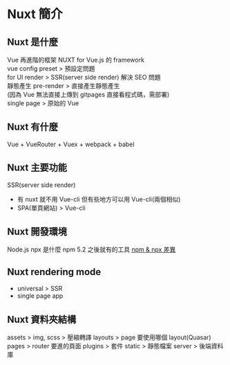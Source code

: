 # Nuxt 簡介

## Nuxt 是什麼

Vue 再進階的框架
NUXT for Vue.js 的 framework  
vue config preset > 預設定問題  
for UI render > SSR(server side render) 解決 SEO 問題  
靜態產生 pre-render > 直接產生靜態產生  
(因為 Vue 無法直接上傳到 gitpages 直接看程式碼，需部署)  
single page > 原始的 Vue

## Nuxt 有什麼

Vue + VueRouter + Vuex + webpack + babel

## Nuxt 主要功能

SSR(server side render)

- 有 nuxt 就不用 Vue-cli 但有些地方可以用 Vue-cli(兩個相似)
- SPA(單頁網站) > Vue-cli

## Nuxt 開發環境

Node.js
npx 是什麼
npm 5.2 之後就有的工具
[npm & npx 差異](https://medium.com/itsems-frontend/whats-npx-e83400efe7f8)

## Nuxt rendering mode

- universal > SSR
- single page app

## Nuxt 資料夾結構

assets > img, scss > 壓縮轉譯
layouts > page 要使用哪個 layout(Quasar)
pages > router 要進的頁面
plugins > 套件
static > 靜態檔案
server > 後端資料庫
